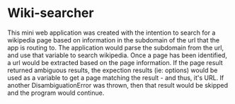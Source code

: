 # Wiki-searcher
This mini web application was created with the intention to search for a wikipedia page based on information in the subdomain of the url that the app is routing to.
The application would parse the subdomain from the url, and use that variable to search wikipedia. Once a page has been identified, a url would be extracted based on the page information.
If the page result returned ambiguous results, the expection results (ie: options) would be used as a variable to get a page matching the result - and thus, it's URL.
If another DisambiguationError was thrown, then that result would be skipped and the program would continue.
